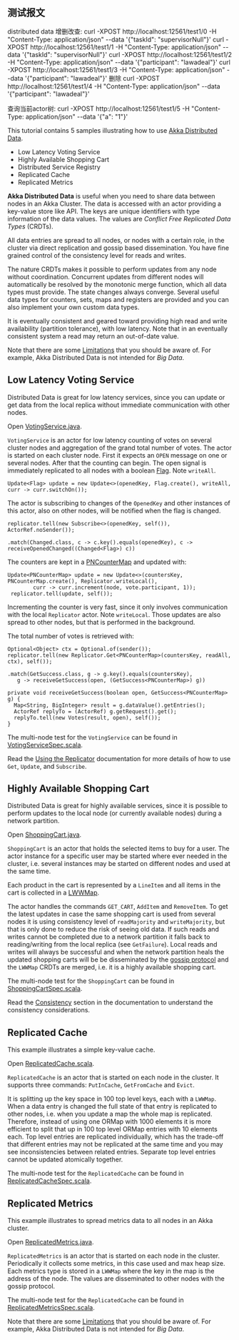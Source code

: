 ## 测试报文
distributed data 增删改查:
curl -XPOST http://localhost:12561/test1/0 -H "Content-Type: application/json" --data '{"taskId": "supervisorNull"}'
curl -XPOST http://localhost:12561/test1/1 -H "Content-Type: application/json" --data '{"taskId": "supervisorNull"}'
curl -XPOST http://localhost:12561/test1/2 -H "Content-Type: application/json" --data '{"participant": "lawadeal"}'
curl -XPOST http://localhost:12561/test1/3 -H "Content-Type: application/json" --data '{"participant": "lawadeal"}'
删除
curl -XPOST http://localhost:12561/test1/4 -H "Content-Type: application/json" --data '{"participant": "lawadeal"}'

查询当前actor树:
curl -XPOST http://localhost:12561/test1/5 -H "Content-Type: application/json" --data '{"a": "1"}'


This tutorial contains 5 samples illustrating how to use [Akka Distributed Data](https://doc.akka.io/docs/akka/2.6/typed/distributed-data.html).

- Low Latency Voting Service
- Highly Available Shopping Cart
- Distributed Service Registry
- Replicated Cache
- Replicated Metrics

**Akka Distributed Data** is useful when you need to share data between nodes in an Akka Cluster. The data is accessed with an actor providing a key-value store like API. The keys are unique identifiers with type information of the data values. The values are _Conflict Free Replicated Data Types_ (CRDTs).

All data entries are spread to all nodes, or nodes with a certain role, in the cluster via direct replication and gossip based dissemination. You have fine grained control of the consistency level for reads and writes.

The nature CRDTs makes it possible to perform updates from any node without coordination. Concurrent updates from different nodes will automatically be resolved by the monotonic merge function, which all data types must provide. The state changes always converge. Several useful data types for counters, sets, maps and registers are provided and you can also implement your own custom data types.

It is eventually consistent and geared toward providing high read and write availability (partition tolerance), with low latency. Note that in an eventually consistent system a read may return an out-of-date value.

Note that there are some [Limitations](https://doc.akka.io/docs/akka/2.6/typed/distributed-data.html#limitations) that you should be aware of. For example, Akka Distributed Data is not intended for _Big Data_.

## Low Latency Voting Service

Distributed Data is great for low latency services, since you can update or get data from the local replica without immediate communication with other nodes.

Open [VotingService.java](src/main/java/sample/distributeddata/VotingService.java).

`VotingService` is an actor for low latency counting of votes on several cluster nodes and aggregation of the grand total number of votes. The actor is started on each cluster node. First it expects an `OPEN` message on one or several nodes. After that the counting can begin. The open signal is immediately replicated to all nodes with a boolean [Flag](https://doc.akka.io/docs/akka/2.6/typed/distributed-data.html#limitations). Note `writeAll`.

    Update<Flag> update = new Update<>(openedKey, Flag.create(), writeAll, curr -> curr.switchOn());

The actor is subscribing to changes of the `OpenedKey` and other instances of this actor, also on other nodes, will be notified when the flag is changed.

    replicator.tell(new Subscribe<>(openedKey, self()), ActorRef.noSender());

    .match(Changed.class, c -> c.key().equals(openedKey), c -> receiveOpenedChanged((Changed<Flag>) c))

The counters are kept in a [PNCounterMap](https://doc.akka.io/docs/akka/2.6/typed/distributed-data.html#counters) and updated with:

    Update<PNCounterMap> update = new Update<>(countersKey, PNCounterMap.create(), Replicator.writeLocal(),
            curr -> curr.increment(node, vote.participant, 1));
     replicator.tell(update, self());

Incrementing the counter is very fast, since it only involves communication with the local `Replicator` actor. Note `writeLocal`. Those updates are also spread to other nodes, but that is performed in the background.

The total number of votes is retrieved with:

    Optional<Object> ctx = Optional.of(sender());
    replicator.tell(new Replicator.Get<PNCounterMap>(countersKey, readAll, ctx), self());

    .match(GetSuccess.class, g -> g.key().equals(countersKey),
       g -> receiveGetSuccess(open, (GetSuccess<PNCounterMap>) g))

    private void receiveGetSuccess(boolean open, GetSuccess<PNCounterMap> g) {
      Map<String, BigInteger> result = g.dataValue().getEntries();
      ActorRef replyTo = (ActorRef) g.getRequest().get();
      replyTo.tell(new Votes(result, open), self());
    }

The multi-node test for the `VotingService` can be found in [VotingServiceSpec.scala](src/multi-jvm/scala/sample/distributeddata/VotingServiceSpec.scala).

Read the [Using the Replicator](https://doc.akka.io/docs/akka/2.6/typed/distributed-data.html#using-the-replicator) documentation for more details of how to use `Get`, `Update`, and `Subscribe`.

## Highly Available Shopping Cart

Distributed Data is great for highly available services, since it is possible to perform updates to the local node (or currently available nodes) during a network partition.

Open [ShoppingCart.java](src/main/java/sample/distributeddata/ShoppingCart.java).

`ShoppingCart` is an actor that holds the selected items to buy for a user. The actor instance for a specific user may be started where ever needed in the cluster, i.e. several instances may be started on different nodes and used at the same time.

Each product in the cart is represented by a `LineItem` and all items in the cart is collected in a [LWWMap](https://doc.akka.io/docs/akka/2.6/typed/distributed-data.html#maps).

The actor handles the commands `GET_CART`, `AddItem` and `RemoveItem`. To get the latest updates in case the same shopping cart is used from several nodes it is using consistency level of `readMajority` and `writeMajority`, but that is only done to reduce the risk of seeing old data. If such reads and writes cannot be completed due to a network partition it falls back to reading/writing from the local replica (see `GetFailure`). Local reads and writes will always be successful and when the network partition heals the updated shopping carts will be be disseminated by the [gossip protocol](https://en.wikipedia.org/wiki/Gossip_protocol) and the `LWWMap` CRDTs are merged, i.e. it is a highly available shopping cart.

The multi-node test for the `ShoppingCart` can be found in [ShoppingCartSpec.scala](src/multi-jvm/scala/sample/distributeddata/ShoppingCartSpec.scala).

Read the [Consistency](https://doc.akka.io/docs/akka/2.6/typed/distributed-data.html#consistency) section in the documentation to understand the consistency considerations.

## Replicated Cache

This example illustrates a simple key-value cache.

Open [ReplicatedCache.scala](src/main/java/sample/distributeddata/ReplicatedCache.java).

`ReplicatedCache` is an actor that is started on each node in the cluster. It supports three commands: `PutInCache`, `GetFromCache` and `Evict`.

It is splitting up the key space in 100 top level keys, each with a `LWWMap`. When a data entry is changed the full state of that entry is replicated to other nodes, i.e. when you update a map the whole map is replicated. Therefore, instead of using one ORMap with 1000 elements it is more efficient to split that up in 100 top level ORMap entries with 10 elements each. Top level entries are replicated individually, which has the trade-off that different entries may not be replicated at the same time and you may see inconsistencies between related entries. Separate top level entries cannot be updated atomically together.

The multi-node test for the `ReplicatedCache` can be found in [ReplicatedCacheSpec.scala](src/multi-jvm/scala/sample/distributeddata/ReplicatedCacheSpec.scala).

## Replicated Metrics

This example illustrates to spread metrics data to all nodes in an Akka cluster.

Open [ReplicatedMetrics.java](src/main/java/sample/distributeddata/ReplicatedMetrics.java).

`ReplicatedMetrics` is an actor that is started on each node in the cluster. Periodically it collects some metrics, in this case used and max heap size. Each metrics type is stored in a `LWWMap` where the key in the map is the address of the node. The values are disseminated to other nodes with the gossip protocol.

The multi-node test for the `ReplicatedCache` can be found in [ReplicatedMetricsSpec.scala](src/multi-jvm/scala/sample/distributeddata/ReplicatedMetricsSpec.scala).

Note that there are some [Limitations](https://doc.akka.io/docs/akka/2.6/typed/distributed-data.html#limitations) that you should be aware of. For example, Akka Distributed Data is not intended for _Big Data_.
